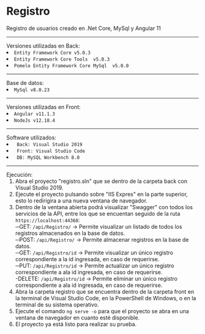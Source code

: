# Registro
Registro de usuarios creado en .Net Core, MySql y Angular 11
<hr/>
Versiones utilizadas en Back:
<li><code>Entity Framework Core v5.0.3</code>
<li><code>Entity Framework Core Tools  v5.0.3</code>
<li><code>Pomelo Entity Framework Core MySql  v5.0.0</code>
<hr/>
Base de datos:
<li><code>MySql v8.0.23</code>
<hr/>
Versiones utilizadas en Front:
<li> <code>Angular v11.1.3</code>
<li><code>NodeJs v12.18.4</code>
<hr/>
Software utilizados:
<li><code> Back: Visual Studio 2019</code>
<li><code> Front: Visual Studio Code</code>
<li><code> DB: MySQL Workbench 8.0</code>
<hr/>
Ejecución:
<ol start=1>
<li>Abra el proyecto "registro.sln" que se dentro de la carpeta back con Visual Studio 2019.
<li>Ejecute el proyecto pulsando sobre "IIS Expres" en la parte superior, esto lo redirigira a una nueva ventana de navegador.
<li>Dentro de la ventana abierta podrá visualizar "Swagger" con todos los servicios de la API, entre los que se encuentan seguido de la ruta <code>https://localhost:44368</code>:<br>
           ─GET: <code>/api/Registro/</code> → Permite visualizar un listado de todos los registros almacenados en la base de datos.<br>
           ─POST: <code>/api/Registro/</code> → Permite almacenar registros en la base de datos.<br>
           ─GET: <code>/api/Registro/id</code> → Permite visualizar un único registro correspondiente a la id ingresada, en caso de requerirse.<br>
           ─PUT: <code>/api/Registro/id</code> → Permite actualizar un único registro correspondiente a ala id ingresada, en caso de requerirse.<br>
           -DELETE: <code>/api/Registro/id</code> → Permite eliminar un único registro correspondiente a ala id ingresada, en caso de requerirse.<br>
<li>Abra la carpeta registro que se encuentra dentro de la carpeta front en la terminal de Visual Studio Code, en la PowerShell de Windows, o en la terminal de su sistema 
operativo.
<li>Ejecute el comando <code>ng serve -o</code> para que el proyecto se abra en una ventana de navegador en cuanto esté disponible.
<li>El proyecto ya está listo para realizar su prueba.
</ol>


